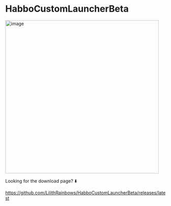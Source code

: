 # HabboCustomLauncherBeta
<img width="482" alt="image" src="https://github.com/user-attachments/assets/fe801ba8-eac0-4eee-b3f6-447092681f96" />

Looking for the download page? ⬇️

https://github.com/LilithRainbows/HabboCustomLauncherBeta/releases/latest
